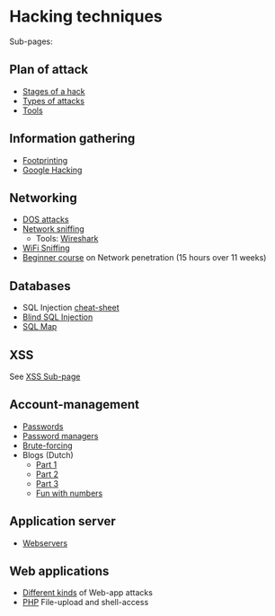 # Hacking techniques

Sub-pages:

## Plan of attack
* [Stages of a hack](stages.md)
* [Types of attacks](testingTypes.md)
* [Tools](tools/README.md)

## Information gathering
* [Footprinting](footprinting.md)
* [Google Hacking](googleHacking.md)

## Networking
* [DOS attacks](dos.md)
* [Network sniffing](networkSniffing.md)
  * Tools: [Wireshark](https://www.wireshark.org/)
* [WiFi Sniffing](wifiSniffing.md)
* [Beginner course](https://www.youtube.com/watch?v=WnN6dbos5u8) on Network penetration (15 hours over 11 weeks)

## Databases
* SQL Injection [cheat-sheet](https://www.netsparker.com/blog/web-security/sql-injection-cheat-sheet/)
* [Blind SQL Injection](sql-injection/README.md)
* [SQL Map](tools/sqlmap.md)

## XSS
See [XSS Sub-page](xss/README.md)

## Account-management
* [Passwords](passwords/README.md)
* [Password managers](passwords/password-managers.md)
* [Brute-forcing](passwords/crackingSpeeds.md)
* Blogs (Dutch)
   * [Part 1](../publications/2018-02-08_passwords_myths_errors_tip_for_users/README.md)
   * [Part 2](../publications/2018-02-21_passwords_myths_errors_tips_for_devs_1/README.md)
   * [Part 3](../publications/2018-05-04_passwords_myths_errors_tips_for_devs_2/README.md)
   * [Fun with numbers](../publications/2019-02-20_passwords_fun_with_numbers/README.md)

## Application server
* [Webservers](webserver.md)

## Web applications
* [Different kinds](webapps/README.md) of Web-app attacks
* [PHP](webapps/php/file-upload.md) File-upload and shell-access




